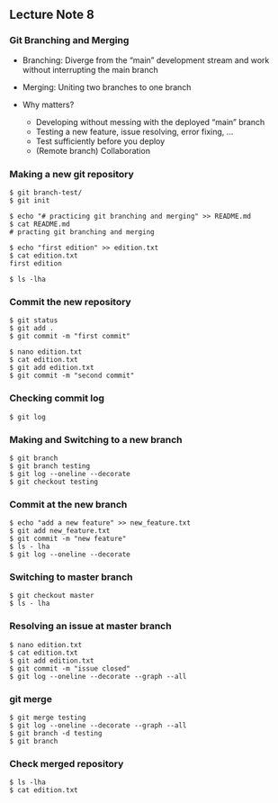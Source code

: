 ## Lecture Note 8
### Git Branching and Merging

- Branching: Diverge from the “main” development stream and
work without interrupting the main branch 

- Merging: Uniting two branches to one branch 

- Why matters? 
  - Developing without messing with the deployed “main” branch 
  - Testing a new feature, issue resolving, error fixing, … 
  - Test sufficiently before you deploy
  - (Remote branch) Collaboration

### Making a new git repository
```
$ git branch-test/
$ git init
```

```
$ echo "# practicing git branching and merging" >> README.md
$ cat README.md
# practing git branching and merging
```

```
$ echo "first edition" >> edition.txt
$ cat edition.txt
first edition
```

```
$ ls -lha
```

### Commit the new repository
```
$ git status
$ git add .
$ git commit -m "first commit"
```

```
$ nano edition.txt
$ cat edition.txt
$ git add edition.txt
$ git commit -m "second commit"
```

### Checking commit log
```
$ git log
```

### Making and Switching to a new branch
```
$ git branch
$ git branch testing
$ git log --oneline --decorate
$ git checkout testing
```

### Commit at the new branch
```
$ echo "add a new feature" >> new_feature.txt
$ git add new_feature.txt
$ git commit -m "new feature"
$ ls - lha
$ git log --oneline --decorate
```

### Switching to master branch
```
$ git checkout master
$ ls - lha
```

### Resolving an issue at master branch
```
$ nano edition.txt
$ cat edition.txt
$ git add edition.txt
$ git commit -m "issue closed"
$ git log --oneline --decorate --graph --all
```

### git merge
```
$ git merge testing
$ git log --oneline --decorate --graph --all
$ git branch -d testing
$ git branch
```

### Check merged repository
```
$ ls -lha
$ cat edition.txt
```